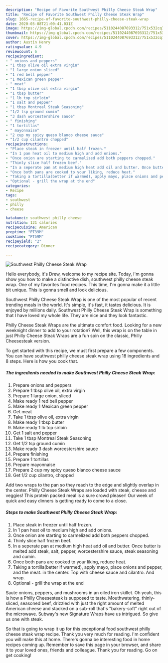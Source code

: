 ```yaml
---
description: "Recipe of Favorite Southwest Philly Cheese Steak Wrap"
title: "Recipe of Favorite Southwest Philly Cheese Steak Wrap"
slug: 1665-recipe-of-favorite-southwest-philly-cheese-steak-wrap
date: 2020-05-08T21:00:41.031Z
image: https://img-global.cpcdn.com/recipes/5110244087693312/751x532cq70/southwest-philly-cheese-steak-wrap-recipe-main-photo.jpg
thumbnail: https://img-global.cpcdn.com/recipes/5110244087693312/751x532cq70/southwest-philly-cheese-steak-wrap-recipe-main-photo.jpg
cover: https://img-global.cpcdn.com/recipes/5110244087693312/751x532cq70/southwest-philly-cheese-steak-wrap-recipe-main-photo.jpg
author: Austin Henry
ratingvalue: 4.9
reviewcount: 6
recipeingredient:
- " onions and peppers"
- "1 tbsp olive oil extra virgin"
- "1 large onion sliced"
- "1 red bell pepper"
- "1 Mexican green pepper"
- " meat"
- "1 tbsp olive oil extra virgin"
- "1 tbsp butter"
- "1 lb top sirloin"
- "1 salt and pepper"
- "1 tbsp Montreal Steak Seasoning"
- "1/2 tsp ground cumin"
- "3 dash worcestershire sauce"
- " finishing"
- "1 tortillas"
- " mayonnaise"
- "2 cup my spicy queso blanco cheese sauce"
- "1/2 cup cilantro chopped"
recipeinstructions:
- "Place steak in freezer until half frozen."
- "In 1 pan heat oil to medium high and add onions."
- "Once onion are starting to carmelized add both peppers chopped."
- "Thinly slice half frozen beef."
- "In a seperate pan at medium high heat add oil and butter. Once butter is melted add steak, salt, pepper, worcestershire sauce, steak seasoning and cumin."
- "Once both pans are cooked to your liking, reduce heat."
- "Taking a tortilla(better if warmed), apply mayo, place onions and pepper, and the meat. in the center. Top with cheese sauce and cilantro. And wrap."
- "Optional - grill the wrap at the end"
categories:
- Recipe
tags:
- southwest
- philly
- cheese

katakunci: southwest philly cheese 
nutrition: 121 calories
recipecuisine: American
preptime: "PT39M"
cooktime: "PT59M"
recipeyield: "2"
recipecategory: Dinner

---
```



![Southwest Philly Cheese Steak Wrap](https://img-global.cpcdn.com/recipes/5110244087693312/751x532cq70/southwest-philly-cheese-steak-wrap-recipe-main-photo.jpg)

Hello everybody, it's Drew, welcome to my recipe site. Today, I'm gonna show you how to make a distinctive dish, southwest philly cheese steak wrap. One of my favorites food recipes. This time, I'm gonna make it a little bit unique. This is gonna smell and look delicious.

Southwest Philly Cheese Steak Wrap is one of the most popular of recent trending meals in the world. It's simple, it's fast, it tastes delicious. It is enjoyed by millions daily. Southwest Philly Cheese Steak Wrap is something that I have loved my whole life. They are nice and they look fantastic.

Philly Cheese Steak Wraps are the ultimate comfort food. Looking for a new weeknight dinner to add to your rotation? Well, this wrap is on the table in just Philly Cheese Steak Wraps are a fun spin on the classic, Philly Cheesesteak version.


To get started with this recipe, we must first prepare a few components. You can have southwest philly cheese steak wrap using 18 ingredients and 8 steps. Here is how you cook that.

<!--inarticleads1-->

##### The ingredients needed to make Southwest Philly Cheese Steak Wrap:

1. Prepare  onions and peppers
1. Prepare 1 tbsp olive oil, extra virgin
1. Prepare 1 large onion, sliced
1. Make ready 1 red bell pepper
1. Make ready 1 Mexican green pepper
1. Get  meat
1. Take 1 tbsp olive oil, extra virgin
1. Make ready 1 tbsp butter
1. Make ready 1 lb top sirloin
1. Get 1 salt and pepper
1. Take 1 tbsp Montreal Steak Seasoning
1. Get 1/2 tsp ground cumin
1. Make ready 3 dash worcestershire sauce
1. Prepare  finishing
1. Prepare 1 tortillas
1. Prepare  mayonnaise
1. Prepare 2 cup my spicy queso blanco cheese sauce
1. Get 1/2 cup cilantro, chopped


Add two wraps to the pan so they reach to the edge and slightly overlap in the center. Philly Cheese Steak Wraps are loaded with steak, cheese and veggies! This protein packed meal is a sure crowd pleaser! Our week of quick and easy dinners is getting ready to come to a close. 

<!--inarticleads2-->

##### Steps to make Southwest Philly Cheese Steak Wrap:

1. Place steak in freezer until half frozen.
1. In 1 pan heat oil to medium high and add onions.
1. Once onion are starting to carmelized add both peppers chopped.
1. Thinly slice half frozen beef.
1. In a seperate pan at medium high heat add oil and butter. Once butter is melted add steak, salt, pepper, worcestershire sauce, steak seasoning and cumin.
1. Once both pans are cooked to your liking, reduce heat.
1. Taking a tortilla(better if warmed), apply mayo, place onions and pepper, and the meat. in the center. Top with cheese sauce and cilantro. And wrap.
1. Optional - grill the wrap at the end


Saute onions, peppers, and mushrooms in an oiled iron skillet. Oh yeah, this is how a Philly Cheesesteak is supposed to taste. Mouthwatering, thinly-sliced, seasoned beef, drizzled with just the right amount of melted American cheese and stacked on a sub-roll that&#39;s &#34;bakery-soft&#34; right out of the microwave. Subway&#39;s new Signature Wraps have us intrigued. So give us one with steak. 

So that is going to wrap it up for this exceptional food southwest philly cheese steak wrap recipe. Thank you very much for reading. I'm confident you will make this at home. There's gonna be interesting food in home recipes coming up. Remember to save this page in your browser, and share it to your loved ones, friends and colleague. Thank you for reading. Go on get cooking!
